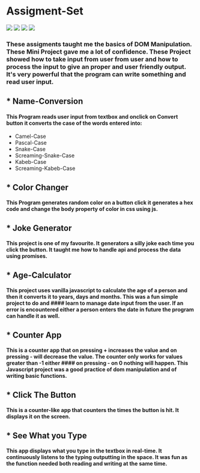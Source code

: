 # Assigment-Set

 ![](https://img.shields.io/badge/HTML5-E34F26?style=for-the-badge&logo=html5&logoColor=white)
 ![](https://img.shields.io/badge/CSS3-1572B6?style=for-the-badge&logo=css3&logoColor=white)
 ![](https://img.shields.io/badge/JavaScript-F7DF1E?style=for-the-badge&logo=javascript&logoColor=black) 
 ![](https://img.shields.io/badge/Visual_Studio_Code-0078D4?style=for-the-badge&logo=visual%20studio%20code&logoColor=white)

### These assigments taught me the basics of DOM Manipulation. These Mini Project gave me a lot of confidence. These Project showed how to take input from user from user and how to process the input to give an proper and user friendly output. It's very powerful that the program can write something and read user input.

## * Name-Conversion
#### This Program reads user input from textbox and onclick on Convert button it converts the case of the words entered into:
* Camel-Case
* Pascal-Case
* Snake-Case
* Screaming-Snake-Case
* Kabeb-Case
* Screaming-Kabeb-Case

## * Color Changer

#### This Program generates random color on a button click it generates a hex code and change the body property of color in css using js.

## * Joke Generator
#### This project is one of my favourite. It generators a silly joke each time you click the button. It taught me how to handle api and process the data using promises.

## * Age-Calculator
#### This project uses vanilla javascript to calculate the age of a person and then it converts it to years, days and months. This was a fun simple project to do and #### learn to manage date input from the user. If an error is encountered either a person enters the date in future the program can handle it as well.

## * Counter App
#### This is a counter app that on pressing + increases the value and on pressing - will decrease the value. The counter only works for values greater than -1 either  #### on pressing - on 0 nothing will happen. This Javascript project was a good practice of dom manipulation and of writing basic functions.

 ## * Click The Button 
 #### This is a counter-like app that counters the times the button is hit. It displays it on the screen.


## * See What you Type
#### This app displays what you type in the textbox in real-time.  It continuously listens to the typing outputting in the space. It was fun as the function needed both reading and writing at the same time.
